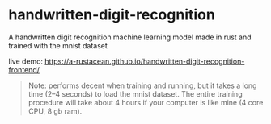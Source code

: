 # handwritten-digit-recognition

A handwritten digit recognition machine learning model made in rust and trained with the mnist dataset

live demo: https://a-rustacean.github.io/handwritten-digit-recognition-frontend/

> Note: performs decent when training and running, but it takes a long time (2–4 seconds) to load the mnist dataset. The entire training procedure will take about 4 hours if your computer is like mine (4 core CPU, 8 gb ram).
